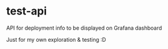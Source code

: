 # test-api
API for deployment info to be displayed on Grafana dashboard

Just for my own exploration & testing :D
